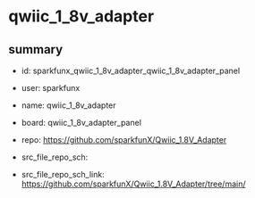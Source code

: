 # qwiic_1_8v_adapter
 
## summary 
* id: sparkfunx_qwiic_1_8v_adapter_qwiic_1_8v_adapter_panel
* user: sparkfunx
* name: qwiic_1_8v_adapter
* board: qwiic_1_8v_adapter_panel
* repo: https://github.com/sparkfunX/Qwiic_1.8V_Adapter



* src_file_repo_sch: 
* src_file_repo_sch_link: https://github.com/sparkfunX/Qwiic_1.8V_Adapter/tree/main/






